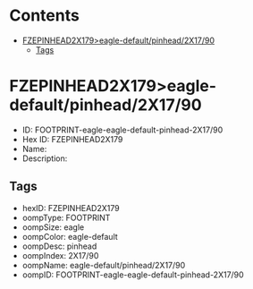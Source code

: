 



Contents
========

* [FZEPINHEAD2X179>eagle-default/pinhead/2X17/90](#fzepinhead2x179eagle-defaultpinhead2x1790)
	* [Tags](#tags)

# FZEPINHEAD2X179>eagle-default/pinhead/2X17/90

- ID: FOOTPRINT-eagle-eagle-default-pinhead-2X17/90
- Hex ID: FZEPINHEAD2X179
- Name: 
- Description: 

## Tags

- hexID: FZEPINHEAD2X179
- oompType: FOOTPRINT
- oompSize: eagle
- oompColor: eagle-default
- oompDesc: pinhead
- oompIndex: 2X17/90
- oompName: eagle-default/pinhead/2X17/90
- oompID: FOOTPRINT-eagle-eagle-default-pinhead-2X17/90
